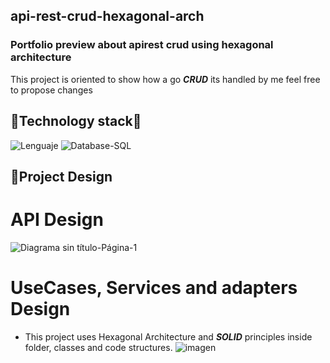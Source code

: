 ## api-rest-crud-hexagonal-arch
### Portfolio preview about apirest crud using hexagonal architecture

This project is oriented to show how a go _**CRUD**_ its handled by me feel free to propose changes

## :robot:Technology stack:space_invader:
 ![Lenguaje](https://img.shields.io/badge/Lenguaje-Golang_v1.20-blue)
 ![Database-SQL](https://img.shields.io/badge/PostgreSQL-white)

## :hammer:Project Design
# API Design
![Diagrama sin título-Página-1](https://github.com/dieddeveloper/api-rest-crud-hexagonal-arch/assets/67444445/88d65f4a-2172-4d2c-9215-d9592b6657eb)


#  UseCases, Services and adapters Design
- This project uses Hexagonal Architecture and _**SOLID**_ principles inside folder, classes and code structures.
![imagen](https://github.com/dieddeveloper/api-rest-crud-hexagonal-arch/assets/67444445/6e10a325-1eab-4e31-bf9e-647a0203faa4)

